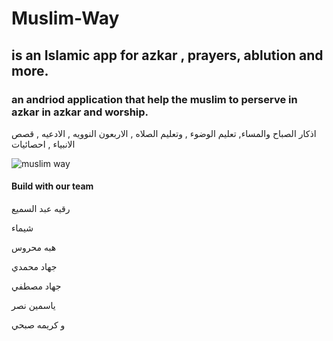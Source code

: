 # Muslim-Way
## is an Islamic app for azkar , prayers, ablution and more.
### an andriod application that help the muslim to perserve in azkar in azkar and worship.

اذكار الصباح والمساء, تعليم الوضوء , وتعليم الصلاه , الاربعون النوويه , الادعيه , قصص الانبياء , احصائيات

![muslim way](https://user-images.githubusercontent.com/127060475/227777226-2a34c436-83cf-48a6-a493-60474d27fb9e.jpeg)

#### Build with our team 

رقيه عبد السميع 

شيماء 

هبه محروس 

جهاد محمدي

جهاد مصطفي

ياسمين نصر

و كريمه صبحي
